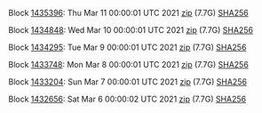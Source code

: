 Block [1435396](https://insight.dash.org/insight/block/000000000000000ed6e710997c2007bc5d0f1b2e8729386e263352923770cd58): Thu Mar 11 00:00:01 UTC 2021 [zip](https://dash-bootstrap.ams3.digitaloceanspaces.com/mainnet/2021-03-11/bootstrap.dat.zip) (7.7G) [SHA256](https://dash-bootstrap.ams3.digitaloceanspaces.com/mainnet/2021-03-11/sha256.txt)

Block [1434848](https://insight.dash.org/insight/block/000000000000000e7e7df38fdb9dd1dba1eb0d283b85796ba7426966851931ee): Wed Mar 10 00:00:01 UTC 2021 [zip](https://dash-bootstrap.ams3.digitaloceanspaces.com/mainnet/2021-03-10/bootstrap.dat.zip) (7.7G) [SHA256](https://dash-bootstrap.ams3.digitaloceanspaces.com/mainnet/2021-03-10/sha256.txt)

Block [1434295](https://insight.dash.org/insight/block/000000000000001b77e5a6ef3777124f7e82eb3a19e492d447daeb69c95ee1c3): Tue Mar  9 00:00:01 UTC 2021 [zip](https://dash-bootstrap.ams3.digitaloceanspaces.com/mainnet/2021-03-09/bootstrap.dat.zip) (7.7G) [SHA256](https://dash-bootstrap.ams3.digitaloceanspaces.com/mainnet/2021-03-09/sha256.txt)

Block [1433748](https://insight.dash.org/insight/block/0000000000000004577ef34b9827060d7e68f8230103968fceba8333bc6025a9): Mon Mar  8 00:00:01 UTC 2021 [zip](https://dash-bootstrap.ams3.digitaloceanspaces.com/mainnet/2021-03-08/bootstrap.dat.zip) (7.7G) [SHA256](https://dash-bootstrap.ams3.digitaloceanspaces.com/mainnet/2021-03-08/sha256.txt)

Block [1433204](https://insight.dash.org/insight/block/000000000000000d55292703e04a5fce19c7e85b61be643d4747b537f384df79): Sun Mar  7 00:00:01 UTC 2021 [zip](https://dash-bootstrap.ams3.digitaloceanspaces.com/mainnet/2021-03-07/bootstrap.dat.zip) (7.7G) [SHA256](https://dash-bootstrap.ams3.digitaloceanspaces.com/mainnet/2021-03-07/sha256.txt)

Block [1432656](https://insight.dash.org/insight/block/000000000000000b7b3ea2a8396f282b2bcfb46e92af56db44328946c5afaed7): Sat Mar  6 00:00:02 UTC 2021 [zip](https://dash-bootstrap.ams3.digitaloceanspaces.com/mainnet/2021-03-06/bootstrap.dat.zip) (7.7G) [SHA256](https://dash-bootstrap.ams3.digitaloceanspaces.com/mainnet/2021-03-06/sha256.txt)
